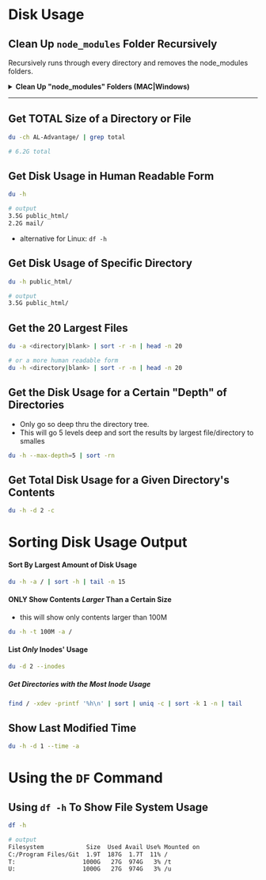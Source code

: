 # Disk Usage

## Clean Up ```node_modules``` Folder Recursively
Recursively runs through every directory and removes the node_modules folders.

<details>
  <summary>
    <b>Clean Up "node_modules" Folders (MAC|Windows)</b>
  </summary>

**MAC**

```bash
# First List ALL Folders that contain "node_modules"
find . -name "node_modules" -type d -prune -print | xargs du -chs


# Delete every "node_modules" folder recursively
find . -name "node_modules" -type d -prune -exec rm -rf '{}' +
```

**Windows**

```bash
# Removes/Deletes ALL "node_modules" 
FOR /d /r . %d in (node_modules) DO @IF EXIST "%d" rm -rf "%d"
```

**PowerShell**

```powershell
Get-ChildItem -Path "." -Include "node_modules" -Recurse -Directory | Remove-Item -Recurse -Force
```

</details>

---

## Get TOTAL Size of a Directory or File
```bash
du -ch AL-Advantage/ | grep total

# 6.2G total
```

## Get Disk Usage in Human Readable Form
```bash
du -h

# output
3.5G public_html/
2.2G mail/
```
- alternative for Linux: ```df -h```

## Get Disk Usage of Specific Directory
```bash
du -h public_html/

# output
3.5G public_html/
```

## Get the 20 Largest Files
```bash
du -a <directory|blank> | sort -r -n | head -n 20

# or a more human readable form
du -h <directory|blank> | sort -r -n | head -n 20
```

## Get the Disk Usage for a Certain "Depth" of Directories
- Only go so deep thru the directory tree.
- This will go 5 levels deep and sort the results by largest file/directory to smalles
```bash
du -h --max-depth=5 | sort -rn
```

## Get Total Disk Usage for a Given Directory's Contents
```bash
du -h -d 2 -c
```

# Sorting Disk Usage Output

#### __Sort By Largest Amount of Disk Usage__
```bash
du -h -a / | sort -h | tail -n 15
```
#### __ONLY Show Contents *Larger* Than a Certain Size__
- this will show only contents larger than 100M
```bash
du -h -t 100M -a /
```

#### __List *Only* Inodes' Usage__
```bash
du -d 2 --inodes
```
##### Get Directories with the *Most* Inode Usage
```bash
find / -xdev -printf '%h\n' | sort | uniq -c | sort -k 1 -n | tail
```

## Show Last Modified Time
```bash
du -h -d 1 --time -a
```

# Using the ```DF``` Command

## Using ```df -h``` To Show File System Usage
```bash
df -h

# output
Filesystem            Size  Used Avail Use% Mounted on
C:/Program Files/Git  1.9T  187G  1.7T  11% /
T:                   1000G   27G  974G   3% /t
U:                   1000G   27G  974G   3% /u
```
